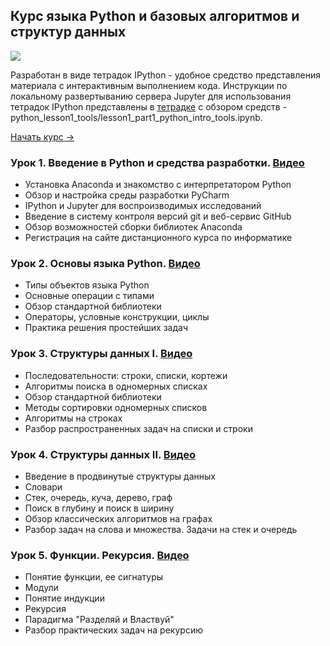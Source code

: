 ## Курс языка Python и базовых алгоритмов и структур данных 
<a href="https://everware.ysda.yandex.net/hub/oauth_login?repourl=https://github.com/strawberrypie/python_intro"><img src="https://img.shields.io/badge/run%20me-%40everware-blue.svg" /></a>

Разработан в виде тетрадок IPython - удобное средство представления материала с интерактивным выполнением кода. 
Инструкции по локальному развертыванию сервера Jupyter для использования тетрадок IPython представлены в [тетрадке](https://github.com/Yorko/python_intro/blob/master/python_lesson1_tools/lesson1_part1_python_intro_tools.ipynb) с обзором средств - python_lesson1_tools/lesson1_part1_python_intro_tools.ipynb.

[Начать курс →](https://github.com/Yorko/python_intro/blob/master/python_lesson1_tools/lesson1_part1_python_intro_tools.ipynb)

### Урок 1. Введение в Python и средства разработки. [Видео](https://youtu.be/JzhVk4gofpk)
- Установка Anaconda и знакомство с интерпретатором Python
- Обзор и настройка среды разработки PyCharm
- IPython и Jupyter для воспроизводимых исследований
- Введение в систему контроля версий git и веб-сервис GitHub
- Обзор возможностей сборки библиотек Anaconda
- Регистрация на сайте дистанционного курса по информатике

### Урок 2. Основы языка Python. [Видео](https://youtu.be/kAsWr3Vc4Zs)
- Типы объектов языка Python
- Основные операции с типами
- Обзор стандартной библиотеки
- Операторы, условные конструкции, циклы
- Практика решения простейших задач

### Урок 3. Структуры данных I. [Видео](https://youtu.be/j1cl-91PIQ0)
- Последовательности: строки, списки, кортежи
- Алгоритмы поиска в одномерных списках
- Обзор стандартной библиотеки
- Методы сортировки одномерных списков
- Алгоритмы на строках
- Разбор распространенных задач на списки и строки

### Урок 4. Структуры данных II. [Видео](https://youtu.be/bDVbNhEHKaM)
- Введение в продвинутые структуры данных
- Словари
- Стек, очередь, куча, дерево, граф
- Поиск в глубину и поиск в ширину
- Обзор классических алгоритмов на графах
- Разбор задач на слова и множества. Задачи на стек и очередь

### Урок 5. Функции. Рекурсия. [Видео](https://youtu.be/zO07-fhJwBI)
- Понятие функции, ее сигнатуры
- Модули
- Понятие индукции
- Рекурсия
- Парадигма "Разделяй и Властвуй"
- Разбор практических задач на рекурсию

